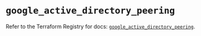 # `google_active_directory_peering`

Refer to the Terraform Registry for docs: [`google_active_directory_peering`](https://registry.terraform.io/providers/hashicorp/google-beta/6.45.0/docs/resources/google_active_directory_peering).
